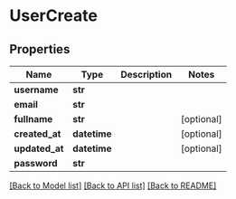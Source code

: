 # UserCreate

## Properties
Name | Type | Description | Notes
------------ | ------------- | ------------- | -------------
**username** | **str** |  | 
**email** | **str** |  | 
**fullname** | **str** |  | [optional] 
**created_at** | **datetime** |  | [optional] 
**updated_at** | **datetime** |  | [optional] 
**password** | **str** |  | 

[[Back to Model list]](../README.md#documentation-for-models) [[Back to API list]](../README.md#documentation-for-api-endpoints) [[Back to README]](../README.md)

